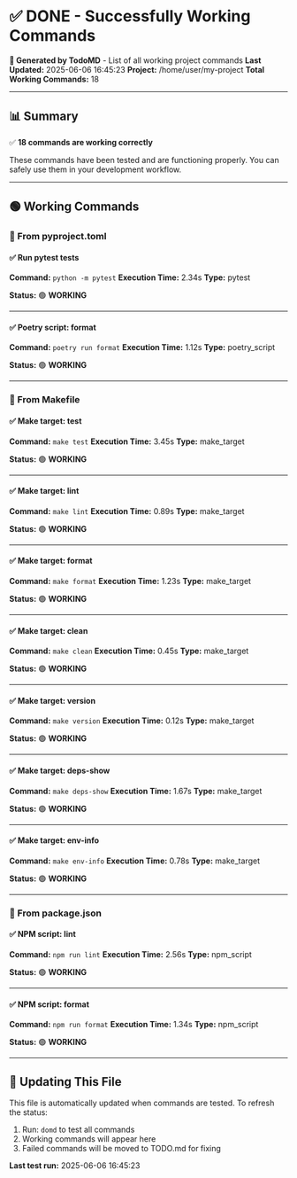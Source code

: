 # ✅ DONE - Successfully Working Commands

**🎉 Generated by TodoMD** - List of all working project commands
**Last Updated:** 2025-06-06 16:45:23
**Project:** /home/user/my-project
**Total Working Commands:** 18

---

## 📊 Summary

✅ **18 commands are working correctly**

These commands have been tested and are functioning properly.
You can safely use them in your development workflow.

---

## 🟢 Working Commands

### 📄 From pyproject.toml

#### ✅ Run pytest tests

**Command:** `python -m pytest`
**Execution Time:** 2.34s
**Type:** pytest

**Status:** 🟢 **WORKING**

---

#### ✅ Poetry script: format

**Command:** `poetry run format`
**Execution Time:** 1.12s
**Type:** poetry_script

**Status:** 🟢 **WORKING**

---

### 📄 From Makefile

#### ✅ Make target: test

**Command:** `make test`
**Execution Time:** 3.45s
**Type:** make_target

**Status:** 🟢 **WORKING**

---

#### ✅ Make target: lint

**Command:** `make lint`
**Execution Time:** 0.89s
**Type:** make_target

**Status:** 🟢 **WORKING**

---

#### ✅ Make target: format

**Command:** `make format`
**Execution Time:** 1.23s
**Type:** make_target

**Status:** 🟢 **WORKING**

---

#### ✅ Make target: clean

**Command:** `make clean`
**Execution Time:** 0.45s
**Type:** make_target

**Status:** 🟢 **WORKING**

---

#### ✅ Make target: version

**Command:** `make version`
**Execution Time:** 0.12s
**Type:** make_target

**Status:** 🟢 **WORKING**

---

#### ✅ Make target: deps-show

**Command:** `make deps-show`
**Execution Time:** 1.67s
**Type:** make_target

**Status:** 🟢 **WORKING**

---

#### ✅ Make target: env-info

**Command:** `make env-info`
**Execution Time:** 0.78s
**Type:** make_target

**Status:** 🟢 **WORKING**

---

### 📄 From package.json

#### ✅ NPM script: lint

**Command:** `npm run lint`
**Execution Time:** 2.56s
**Type:** npm_script

**Status:** 🟢 **WORKING**

---

#### ✅ NPM script: format

**Command:** `npm run format`
**Execution Time:** 1.34s
**Type:** npm_script

**Status:** 🟢 **WORKING**

---

## 🔄 Updating This File

This file is automatically updated when commands are tested.
To refresh the status:

1. Run: `domd` to test all commands
2. Working commands will appear here
3. Failed commands will be moved to TODO.md for fixing

**Last test run:** 2025-06-06 16:45:23

